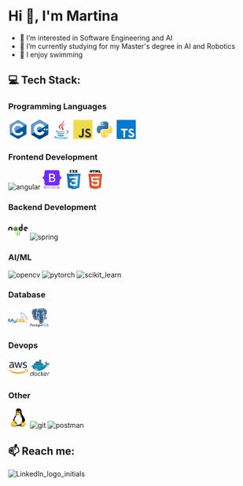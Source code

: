 <h1 align="left">Hi 👋, I'm Martina</h1>

- 👀 I’m interested in Software Engineering and AI
- 🌱 I’m currently studying for my Master's degree in AI and Robotics
- 🌊 I enjoy swimming


<h2 align="left">💻 Tech Stack:</h2>

<h3 align="left">Programming Languages</h3>
<p align="left">
<img src="https://raw.githubusercontent.com/devicons/devicon/master/icons/c/c-original.svg" alt="c" width="40"
    height="40" title="C" />
<img src="https://raw.githubusercontent.com/devicons/devicon/master/icons/cplusplus/cplusplus-original.svg"
    alt="cplusplus" width="40" height="40" title="C++" />
<img src="https://raw.githubusercontent.com/devicons/devicon/master/icons/java/java-original.svg" alt="java" width="40"
    height="40" title="Java" />
<img src="https://raw.githubusercontent.com/devicons/devicon/master/icons/javascript/javascript-original.svg"
    alt="javascript" width="40" height="40" title="JavaScript" />
<img src="https://raw.githubusercontent.com/devicons/devicon/master/icons/python/python-original.svg" alt="python"
    width="40" height="40" title="Python" />
<img src="https://raw.githubusercontent.com/devicons/devicon/master/icons/typescript/typescript-original.svg"
    alt="typescript" width="40" height="40" title="TypeScript" />
</p>


<h3 align="left">Frontend Development</h3>
<p align="left">
<img src="https://angular.io/assets/images/logos/angular/angular.svg" alt="angular" width="40" height="40"
    title="Angular" />
<img src="https://raw.githubusercontent.com/devicons/devicon/master/icons/bootstrap/bootstrap-plain-wordmark.svg"
    alt="bootstrap" width="40" height="40" title="Bootstrap" />
<img src="https://raw.githubusercontent.com/devicons/devicon/master/icons/css3/css3-original-wordmark.svg" alt="css3"
    width="40" height="40" title="CSS3" />
<img src="https://raw.githubusercontent.com/devicons/devicon/master/icons/html5/html5-original-wordmark.svg" alt="html5"
    width="40" height="40" title="HTML5" />
</p>


<h3 align="left">Backend Development</h3>
<p align="left">
<img src="https://raw.githubusercontent.com/devicons/devicon/master/icons/nodejs/nodejs-original-wordmark.svg"
    alt="nodejs" width="40" height="40" title="Node.js" />
<img src="https://www.vectorlogo.zone/logos/springio/springio-icon.svg" alt="spring" width="40" height="40"
    title="Spring" />
</p>


<h3 align="left">AI/ML</h3>
<p align="left">
<img src="https://www.vectorlogo.zone/logos/opencv/opencv-icon.svg" alt="opencv" width="40" height="40"
    title="OpenCV" />
<img src="https://www.vectorlogo.zone/logos/pytorch/pytorch-icon.svg" alt="pytorch" width="40" height="40"
    title="PyTorch" />
<img src="https://upload.wikimedia.org/wikipedia/commons/0/05/Scikit_learn_logo_small.svg" alt="scikit_learn" width="40"
    height="40" title="Scikit-learn" />
</p>


<h3 align="left">Database</h3>
<p align="left">
<img src="https://raw.githubusercontent.com/devicons/devicon/master/icons/mysql/mysql-original-wordmark.svg" alt="mysql"
    width="40" height="40" title="MySQL" />
<img src="https://raw.githubusercontent.com/devicons/devicon/master/icons/postgresql/postgresql-original-wordmark.svg"
    alt="postgresql" width="40" height="40" title="PostgreSQL" />
    </p>

<h3 align="left">Devops</h3>
<p align="left">
<img src="https://raw.githubusercontent.com/devicons/devicon/master/icons/amazonwebservices/amazonwebservices-original-wordmark.svg"
    alt="aws" width="40" height="40" title="Amazon Web Services" />
<img src="https://raw.githubusercontent.com/devicons/devicon/master/icons/docker/docker-original-wordmark.svg"
    alt="docker" width="40" height="40" title="Docker" />
</p>

<h3 align="left">Other</h3>
<p align="left">
<img src="https://raw.githubusercontent.com/devicons/devicon/master/icons/linux/linux-original.svg" alt="linux"
    width="40" height="40" title="Linux" />
<img src="https://www.vectorlogo.zone/logos/git-scm/git-scm-icon.svg" alt="git" width="40" height="40" title="Git" />
<img src="https://www.vectorlogo.zone/logos/getpostman/getpostman-icon.svg" alt="postman" width="40" height="40"
    title="Postman" />
</p>


<h2 align="left">📫 Reach me: </h2>
<p align="left" href="https://www.linkedin.com/in/martina-boscolo-bacheto" target="_blank" rel="noreferrer">
    <img src="https://upload.wikimedia.org/wikipedia/commons/c/ca/LinkedIn_logo_initials.png" alt="LinkedIn_logo_initials" width="20"
    height="20" title="LinkedIn" />
</p>
